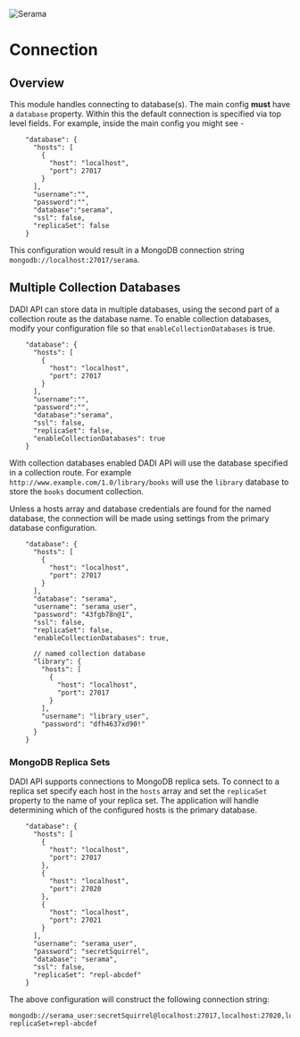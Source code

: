 ![Serama](../serama.png)

# Connection

## Overview

This module handles connecting to database(s). The main config **must** have a `database` property.  Within this the default connection is specified via top level fields. For example, inside the main config you might see -

```
    "database": {
      "hosts": [
        {
          "host": "localhost",
          "port": 27017
        }
      ],
      "username":"",
      "password":"",
      "database":"serama",
      "ssl": false,
      "replicaSet": false
    }
```

This configuration would result in a MongoDB connection string `mongodb://localhost:27017/serama`.

## Multiple Collection Databases

DADI API can store data in multiple databases, using the second part of a collection route as the database name. To enable collection databases, modify your configuration file so that `enableCollectionDatabases` is true.

```
    "database": {
      "hosts": [
        {
          "host": "localhost",
          "port": 27017
        }
      ],
      "username":"",
      "password":"",
      "database":"serama",
      "ssl": false,
      "replicaSet": false,
      "enableCollectionDatabases": true
    }
```

With collection databases enabled DADI API will use the database specified in a collection route. For example `http://www.example.com/1.0/library/books` will use the `library` database to store the `books` document collection.

Unless a hosts array and database credentials are found for the named database, the connection will be made using settings from the primary database configuration.

```
    "database": {
      "hosts": [
        {
          "host": "localhost",
          "port": 27017
        }
      ],
      "database": "serama",
      "username": "serama_user",
      "password": "43fgb78n@1",
      "ssl": false,
      "replicaSet": false,
      "enableCollectionDatabases": true,

      // named collection database
      "library": {
        "hosts": [
          {
            "host": "localhost",
            "port": 27017
          }
        ],
        "username": "library_user",
        "password": "dfh4637xd90!"
      }
    }
```

### MongoDB Replica Sets

DADI API supports connections to MongoDB replica sets. To connect to a replica set specify each host in the `hosts` array and set the `replicaSet` property to the name of your replica set. The application will handle determining which of the configured hosts is the primary database.

```
    "database": {
      "hosts": [
        {
          "host": "localhost",
          "port": 27017
        },
        {
          "host": "localhost",
          "port": 27020
        },
        {
          "host": "localhost",
          "port": 27021
        }
      ],
      "username": "serama_user",
      "password": "secretSquirrel",
      "database": "serama",
      "ssl": false,
      "replicaSet": "repl-abcdef"
    }
```

The above configuration will construct the following connection string:

```
mongodb://serama_user:secretSquirrel@localhost:27017,localhost:27020,localhost:27021/serama?replicaSet=repl-abcdef
```
